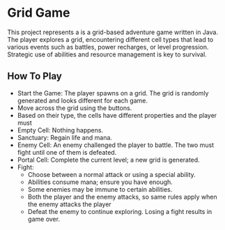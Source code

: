 # Grid Game #
This project represents a is a grid-based adventure game written in Java. The player explores a grid, encountering different cell types that lead to various events such as battles, power recharges, or level progression. Strategic use of abilities and resource management is key to survival.

## How To Play ##
- Start the Game: The player spawns on a grid. The grid is randomly generated and looks different for each game.
- Move across the grid using the buttons.
-  Based on their type, the cells have different properties and the player must 
  - Empty Cell: Nothing happens.
  - Sanctuary: Regain life and mana.
  - Enemy Cell: An enemy challenged the player to battle. The two must fight until one of them is defeated.
  - Portal Cell: Complete the current level; a new grid is generated.
- Fight:
  - Choose between a normal attack or using a special ability.
  - Abilities consume mana; ensure you have enough.
  - Some enemies may be immune to certain abilities.
  - Both the player and the enemy attacks, so same rules apply when the enemy attacks the player
  - Defeat the enemy to continue exploring. Losing a fight results in game over.
 
